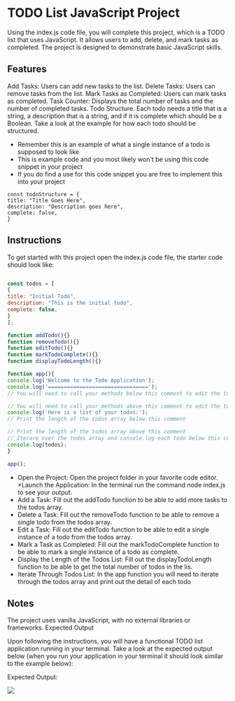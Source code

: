 # TODO List JavaScript Project

Using the index.js code file, you will complete this project, which is a TODO list that uses JavaScript. It allows users to add, delete, and mark tasks as completed. The project is designed to demonstrate basic JavaScript skills.

## Features

Add Tasks: Users can add new tasks to the list.
Delete Tasks: Users can remove tasks from the list.
Mark Tasks as Completed: Users can mark tasks as completed.
Task Counter: Displays the total number of tasks and the number of completed tasks.
Todo Structure: Each todo needs a title that is a string, a description that is a string, and if it is complete which should be a Boolean. Take a look at the example for how each todo should be structured.

* Remember this is an example of what a single instance of a todo is supposed to look like
* This is example code and you most likely won't be using this code snippet in your project
* If you do find a use for this code snippet you are free to implement this into your project

```
const todoStructure = {
title: "Title Goes Here",
description: "Description goes here",
complete: false,
}
```

## Instructions

To get started with this project open the index.js code file, the starter code should look like:

```javascript

const todos = [
{
title: "Initial Todo",
description: "This is the initial todo",
complete: false,
}
];

function addTodo(){}
function removeTodo(){}
function editTodo(){}
function markTodoComplete(){}
function displayTodoLength(){}

function app(){
console.log('Welcome to the Todo Application');
console.log('================================');
// You will need to call your methods below this comment to edit the todos array

// You will need to call your methods above this comment to edit the todos array
console.log('Here is a list of your todos:');
// Print the length of the todos array below this comment

// Print the length of the todos array above this comment
// Iterare over the todos array and console.log each todo below this comment
console.log(todos);
}

app();

```

* Open the Project: Open the project folder in your favorite code editor.
*Launch the Application: In the terminal run the command node index.js to see your output.
* Add a Task: Fill out the addTodo function to be able to add more tasks to the todos array.
* Delete a Task: Fill out the removeTodo function to be able to remove a single todo from the todos array.
* Edit a Task: Fill out the editTodo function to be able to edit a single instance of a todo from the todos array.
* Mark a Task as Completed: Fill out the markTodoComplete function to be able to mark a single instance of a todo as complete.
* Display the Length of the Todos List: Fill out the displayTodoLength function to be able to get the total number of todos in the lis.
* Iterate Through Todos List: In the app function you will need to iterate through the todos array and print out the detail of each todo

## Notes

The project uses vanilla JavaScript, with no external libraries or frameworks.
Expected Output

Upon following the instructions, you will have a functional TODO list application running in your terminal. Take a look at the expected output below (when you run your application in your terminal it should look similar to the example below):

Expected Output:

![](https://d36ai2hkxl16us.cloudfront.net/course-uploads/2f06419c-ded8-4d4d-ba4c-63ffa1383269/b2u5m2g4pifq-image.png)